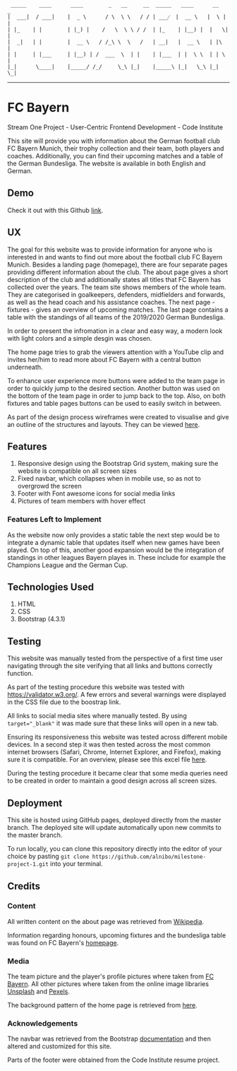 
     _____    ____      ____        _   __     __  _____   ____      __   _
    |  ___|  / ___|    |  _ \      / \  \ \   / / | ___⁄  |  __ \   |  \ | |
    | |_    | |        | |_) |    /   \  \ \ / /  | |_    | |__) |  |   \| |
    |  _|   | |        |  __ \   / /_\ \  \   /   | __|   |  __ \   | |\   |
    | |     | |___     | |__) | /  ___  \  | |    | |___  | |  \ \  | | \  |
    |_|      \____|    |_____/ /_/     \_\ |_|    |_____\ |_|   \_\ |_|  \_|

 ----------------------------------------------------------------- 

# FC Bayern

Stream One Project - User-Centric Frontend Development - Code Institute

This site will provide you with information about the German football club FC Bayern Munich, their trophy collection and their team, both players and coaches. Additionally, you can find their upcoming matches and a table of the German Bundesliga. The website is available in both English and German.

## Demo

Check it out with this Github [link](https://alnibo.github.io/milestone-project-1/index.html).

## UX
The goal for this website was to provide information for anyone who is interested in and wants to find out more about the football club FC Bayern Munich. Besides a landing page (homepage), there are four separate pages providing different information about the club. The about page gives a short description of the club and additionally states all titles that FC Bayern has collected over the years. The team site shows members of the whole team. They are categorised in goalkeepers, defenders, midfielders and forwards, as well as the head coach and his assistance coaches. The next page - fixtures - gives an overview of upcoming matches. The last page contains a table with the standings of all teams of the 2019/2020 German Bundesliga.

In order to present the infromation in a clear and easy way, a modern look with light colors and a simple desgin was chosen.

The home page tries to grab the viewers attention with a YouTube clip and invites her/him to read more about FC Bayern with a central button underneath.

To enhance user experience more buttons were added to the team page in order to quickly jump to the desired section. Another button was used on the bottom of the team page in order to jump back to the top. Also, on both fixtures and table pages buttons can be used to easily switch in between.  

As part of the design process wireframes were created to visualise and give an outline of the structures and layouts. They can be viewed [here](https://github.com/alnibo/milestone-project-1/tree/master/wireframes).

## Features

1. Responsive design using the Bootstrap Grid system, making sure the website is compatible on all screen sizes
2. Fixed navbar, which collapses when in mobile use, so as not to overgrowd the screen
3. Footer with Font awesome icons for social media links
4. Pictures of team members with hover effect

### Features Left to Implement
As the website now only provides a static table the next step would be to integrate a dynamic table that updates itself when new games have been played. On top of this, another good expansion would be the integration of standings in other leagues Bayern playes in. These include for example the Champions League and the German Cup.

## Technologies Used

1. HTML
2. CSS
3. Bootstrap (4.3.1)

## Testing

This website was manually tested from the perspective of a first time user navigating through the site verifying that all links and buttons correctly function.

As part of the testing procedure this website was tested with https://validator.w3.org/. A few errors and several warnings were displayed in the CSS file due to the boostrap link.

All links to social media sites where manually tested. By using `target="_blank"` it was made sure that these links will open in a new tab.

Ensuring its responsiveness this website was tested across different mobile devices. In a second step it was then tested across the most common internet browsers (Safari, Chrome, Internet Explorer, and Firefox), making sure it is compatible. For an overview, please see this excel file [here](https://github.com/alnibo/milestone-project-1/blob/master/Testing-resp-comp.pdf).

During the testing procedure it became clear that some media queries need to be created in order to maintain a good design across all screen sizes.

## Deployment

This site is hosted using GitHub pages, deployed directly from the master branch. The deployed site will update automatically upon new commits to the master branch. 

To run locally, you can clone this repository directly into the editor of your choice by pasting `git clone https://github.com/alnibo/milestone-project-1.git` into your terminal.

## Credits

### Content
All written content on the about page was retrieved from [Wikipedia](https://en.wikipedia.org/wiki/FC_Bayern_Munich).

Information regarding honours, upcoming fixtures and the bundesliga table was found on FC Bayern's [homepage](https://www.fcbayern.com).

### Media
The team picture and the player's profile pictures where taken from [FC Bayern](https://fcbayern.com/en/teams/first-team). All other pictures where taken from the online image libraries [Unsplash](https://unsplash.com) and [Pexels](https://www.pexels.com).

The background pattern of the home page is retrieved from [here](https://www.toptal.com/designers/subtlepatterns/).

### Acknowledgements

The navbar was retrieved from the Bootstrap [documentation](https://getbootstrap.com/docs/4.3/getting-started/introduction/) and then altered and customized for this site.

Parts of the footer were obtained from the Code Institute resume project.
